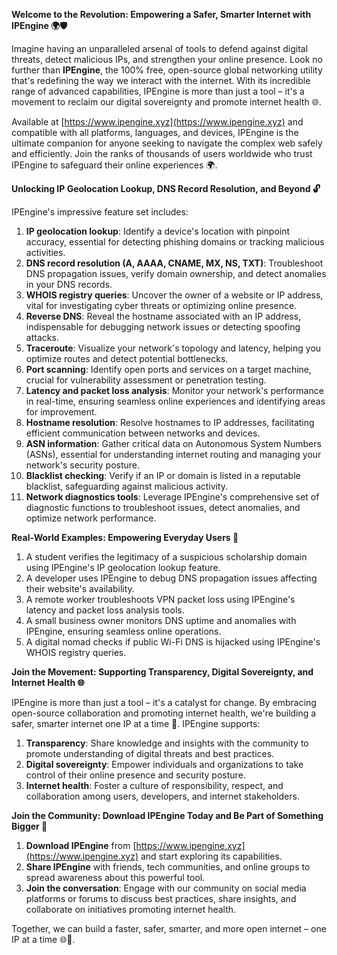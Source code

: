 **Welcome to the Revolution: Empowering a Safer, Smarter Internet with IPEngine 🌍🛡️**

Imagine having an unparalleled arsenal of tools to defend against digital threats, detect malicious IPs, and strengthen your online presence. Look no further than **IPEngine**, the 100% free, open-source global networking utility that's redefining the way we interact with the internet. With its incredible range of advanced capabilities, IPEngine is more than just a tool – it's a movement to reclaim our digital sovereignty and promote internet health 🌐.

Available at [https://www.ipengine.xyz](https://www.ipengine.xyz) and compatible with all platforms, languages, and devices, IPEngine is the ultimate companion for anyone seeking to navigate the complex web safely and efficiently. Join the ranks of thousands of users worldwide who trust IPEngine to safeguard their online experiences 🌍.

**Unlocking IP Geolocation Lookup, DNS Record Resolution, and Beyond 🔓**

IPEngine's impressive feature set includes:

1.  **IP geolocation lookup**: Identify a device's location with pinpoint accuracy, essential for detecting phishing domains or tracking malicious activities.
2.  **DNS record resolution (A, AAAA, CNAME, MX, NS, TXT)**: Troubleshoot DNS propagation issues, verify domain ownership, and detect anomalies in your DNS records.
3.  **WHOIS registry queries**: Uncover the owner of a website or IP address, vital for investigating cyber threats or optimizing online presence.
4.  **Reverse DNS**: Reveal the hostname associated with an IP address, indispensable for debugging network issues or detecting spoofing attacks.
5.  **Traceroute**: Visualize your network's topology and latency, helping you optimize routes and detect potential bottlenecks.
6.  **Port scanning**: Identify open ports and services on a target machine, crucial for vulnerability assessment or penetration testing.
7.  **Latency and packet loss analysis**: Monitor your network's performance in real-time, ensuring seamless online experiences and identifying areas for improvement.
8.  **Hostname resolution**: Resolve hostnames to IP addresses, facilitating efficient communication between networks and devices.
9.  **ASN information**: Gather critical data on Autonomous System Numbers (ASNs), essential for understanding internet routing and managing your network's security posture.
10. **Blacklist checking**: Verify if an IP or domain is listed in a reputable blacklist, safeguarding against malicious activity.
11. **Network diagnostics tools**: Leverage IPEngine's comprehensive set of diagnostic functions to troubleshoot issues, detect anomalies, and optimize network performance.

**Real-World Examples: Empowering Everyday Users 🌟**

1.  A student verifies the legitimacy of a suspicious scholarship domain using IPEngine's IP geolocation lookup feature.
2.  A developer uses IPEngine to debug DNS propagation issues affecting their website's availability.
3.  A remote worker troubleshoots VPN packet loss using IPEngine's latency and packet loss analysis tools.
4.  A small business owner monitors DNS uptime and anomalies with IPEngine, ensuring seamless online operations.
5.  A digital nomad checks if public Wi-Fi DNS is hijacked using IPEngine's WHOIS registry queries.

**Join the Movement: Supporting Transparency, Digital Sovereignty, and Internet Health 🌐**

IPEngine is more than just a tool – it's a catalyst for change. By embracing open-source collaboration and promoting internet health, we're building a safer, smarter internet one IP at a time 🔗. IPEngine supports:

1.  **Transparency**: Share knowledge and insights with the community to promote understanding of digital threats and best practices.
2.  **Digital sovereignty**: Empower individuals and organizations to take control of their online presence and security posture.
3.  **Internet health**: Foster a culture of responsibility, respect, and collaboration among users, developers, and internet stakeholders.

**Join the Community: Download IPEngine Today and Be Part of Something Bigger 🚀**

1.  **Download IPEngine** from [https://www.ipengine.xyz](https://www.ipengine.xyz) and start exploring its capabilities.
2.  **Share IPEngine** with friends, tech communities, and online groups to spread awareness about this powerful tool.
3.  **Join the conversation**: Engage with our community on social media platforms or forums to discuss best practices, share insights, and collaborate on initiatives promoting internet health.

Together, we can build a faster, safer, smarter, and more open internet – one IP at a time 🌐🔗.